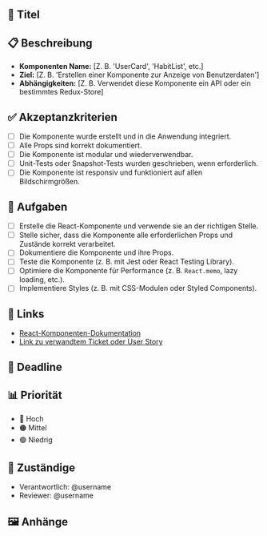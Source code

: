 ## 📝 Titel
<!-- Beispiel: "Erstelle eine React-Komponente für die Benutzerkarte" -->

## 📋 Beschreibung
<!-- Detaillierte Beschreibung der zu erstellenden Komponente -->
- **Komponenten Name:** [Z. B. 'UserCard', 'HabitList', etc.]
- **Ziel:** [Z. B. 'Erstellen einer Komponente zur Anzeige von Benutzerdaten']
- **Abhängigkeiten:** [Z. B. Verwendet diese Komponente ein API oder ein bestimmtes Redux-Store]

## ✅ Akzeptanzkriterien
<!-- Liste von Bedingungen, die erfüllt sein müssen, damit das Ticket als abgeschlossen gilt -->
- [ ] Die Komponente wurde erstellt und in die Anwendung integriert.
- [ ] Alle Props sind korrekt dokumentiert.
- [ ] Die Komponente ist modular und wiederverwendbar.
- [ ] Unit-Tests oder Snapshot-Tests wurden geschrieben, wenn erforderlich.
- [ ] Die Komponente ist responsiv und funktioniert auf allen Bildschirmgrößen.

## 🔧 Aufgaben
<!-- Liste der zu erledigenden Schritte -->
- [ ] Erstelle die React-Komponente und verwende sie an der richtigen Stelle.
- [ ] Stelle sicher, dass die Komponente alle erforderlichen Props und Zustände korrekt verarbeitet.
- [ ] Dokumentiere die Komponente und ihre Props.
- [ ] Teste die Komponente (z. B. mit Jest oder React Testing Library).
- [ ] Optimiere die Komponente für Performance (z. B. `React.memo`, lazy loading, etc.).
- [ ] Implementiere Styles (z. B. mit CSS-Modulen oder Styled Components).

## 🔗 Links
<!-- Verweise auf Dokumentationen, verwandte Tickets oder Codebeispiele -->
- [React-Komponenten-Dokumentation](https://reactjs.org/docs/components-and-props.html)
- [Link zu verwandtem Ticket oder User Story](#)

## 📅 Deadline
<!-- Optional: Fälligkeitsdatum -->

## 📊 Priorität
<!-- Wähle eine der Optionen: -->
- 🔴 Hoch
- 🟠 Mittel
- 🟢 Niedrig

## 👥 Zuständige
<!-- Wer ist für das Ticket verantwortlich? -->
- Verantwortlich: @username
- Reviewer: @username

## 🖼️ Anhänge
<!-- Screenshots, Diagramme oder andere visuelle Ressourcen -->
